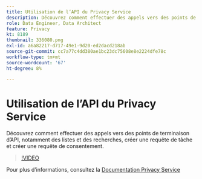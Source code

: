 ```yaml
---
title: Utilisation de l’API du Privacy Service
description: Découvrez comment effectuer des appels vers des points de terminaison d’API, notamment des listes et des recherches, créer une requête de tâche et créer une requête de consentement.
role: Data Engineer, Data Architect
feature: Privacy
kt: 8189
thumbnail: 336080.png
exl-id: a6a82217-d717-49e1-9d20-ed2dacd218ab
source-git-commit: cc7a77c4dd380ae1bc23dc75608e8e2224dfe78c
workflow-type: tm+mt
source-wordcount: '67'
ht-degree: 8%

---
```



# Utilisation de l’API du Privacy Service

Découvrez comment effectuer des appels vers des points de terminaison d’API, notamment des listes et des recherches, créer une requête de tâche et créer une requête de consentement.

>[!VIDEO](https://video.tv.adobe.com/v/336080?quality=12&learn=on)

Pour plus d’informations, consultez la [Documentation Privacy Service](https://experienceleague.adobe.com/docs/experience-platform/privacy/home.html?lang=fr)